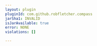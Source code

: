 ```yaml
---
layout: plugin
pluginId: com.github.robfletcher.compass
jarSha1: INVALID
isJarAvailable: true
error: NONE
violations: []

---
```

